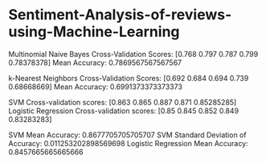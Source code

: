 # Sentiment-Analysis-of-reviews-using-Machine-Learning

Multinomial Naive Bayes Cross-Validation Scores:
[0.768      0.797      0.787      0.799      0.78378378]
Mean Accuracy: 0.7869567567567567

k-Nearest Neighbors Cross-Validation Scores:
[0.692      0.684      0.694      0.739      0.68668669]
Mean Accuracy: 0.6991373373373373

SVM Cross-validation scores: 
[0.863      0.865      0.887      0.871      0.85285285]
Logistic Regression Cross-validation scores: 
[0.85       0.845      0.852      0.849      0.83283283]


SVM Mean Accuracy: 0.8677705705705707
SVM Standard Deviation of Accuracy: 0.011253202898569698
Logistic Regression Mean Accuracy: 0.8457665665665666